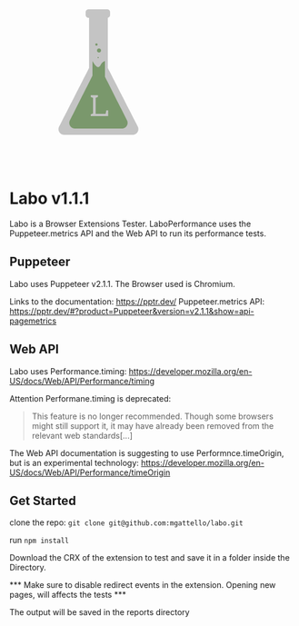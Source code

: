 ![image](./src/assets/labo.png)

# Labo v1.1.1

Labo is a Browser Extensions Tester. LaboPerformance uses the Puppeteer.metrics API and the Web API to run its performance tests.

## Puppeteer

Labo uses Puppeteer v2.1.1. The Browser used is Chromium.

Links to the documentation: https://pptr.dev/
Puppeteer.metrics API: https://pptr.dev/#?product=Puppeteer&version=v2.1.1&show=api-pagemetrics

## Web API

Labo uses Performance.timing: https://developer.mozilla.org/en-US/docs/Web/API/Performance/timing

Attention Performane.timing is deprecated:

> This feature is no longer recommended. Though some browsers might still support it, it may have already been removed from the relevant web standards[...]

The Web API documentation is suggesting to use Performnce.timeOrigin, but is an experimental technology: https://developer.mozilla.org/en-US/docs/Web/API/Performance/timeOrigin

## Get Started

clone the repo: `git clone git@github.com:mgattello/labo.git`

run `npm install`

Download the CRX of the extension to test and save it in a folder inside the Directory.

*** Make sure to disable redirect events in the extension. Opening new pages, will affects the tests ***

The output will be saved in the reports directory








